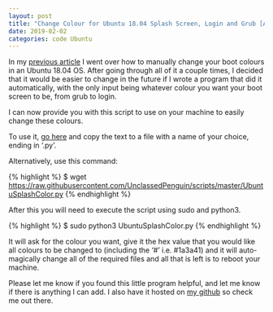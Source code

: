 ```yaml
---
layout: post
title: "Change Colour for Ubuntu 18.04 Splash Screen, Login and Grub [Automatically]"
date: 2019-02-02
categories: code Ubuntu
---
```


In my [previous article]() I went over how to manually change your boot colours in an Ubuntu 18.04 OS. After going through all of it a couple times, I decided that it would be easier to change in the future if I wrote a program that did it automatically, with the only input being whatever colour you want your boot screen to be, from grub to login.

I can now provide you with this script to use on your machine to easily change these colours.

To use it, [go here](https://raw.githubusercontent.com/UnclassedPenguin/scripts/master/UbuntuSplashColor.py) and copy the text to a file with a name of your choice, ending in ‘.py’.

Alternatively, use this command:

{% highlight %}
$ wget https://raw.githubusercontent.com/UnclassedPenguin/scripts/master/UbuntuSplashColor.py
{% endhighlight %}



After this you will need to execute the script using sudo and python3. 

{% highlight %}
$ sudo python3 UbuntuSplashColor.py
{% endhighlight %}

It will ask for the colour you want, give it the hex value that you would like all colours to be changed to (including the ‘#’ i.e. #1a3a41) and it will auto-magically change all of the required files and all that is left is to reboot your machine.

Please let me know if you found this little program helpful, and let me know if there is anything I can add. I also have it hosted on [my github](https://github.com/UnclassedPenguin) so check me out there. 
